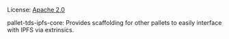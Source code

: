 License: [Apache 2.0](../../LICENSE-APACHE2)

pallet-tds-ipfs-core: Provides scaffolding for other pallets to easily interface with IPFS via extrinsics.
